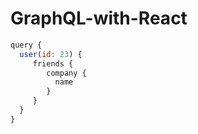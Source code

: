 # GraphQL-with-React

```js
query {
  user(id: 23) {
     friends {
        company {
          name
        }
     }
  }
}
```
